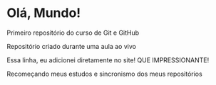 # Olá, Mundo!
 Primeiro repositório do curso de Git e GitHub

 Repositório criado durante uma aula ao vivo

 Essa linha, eu adicionei diretamente no site! QUE IMPRESSIONANTE!

Recomeçando meus estudos e sincronismo dos meus repositórios